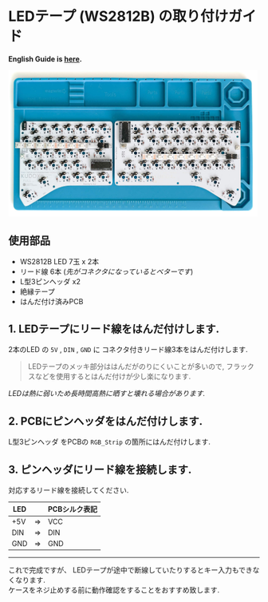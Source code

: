 # LEDテープ (WS2812B) の取り付けガイド

**English Guide is [here](LED.md).**

<div>
<img src="../img/kudox-full-led3.jpg" alt="connect LED" width="500"/>
</div>

## 使用部品

- WS2812B LED 7玉 x 2本
- リード線 6本 (*先がコネクタになっているとベターです*)
- L型3ピンヘッダ x2
- 絶縁テープ
- はんだ付け済みPCB


<div class="page"/>

## 1. LEDテープにリード線をはんだ付けします.

2本のLED の `5V` , `DIN` , `GND` に コネクタ付きリード線3本をはんだ付けします.  

> LEDテープのメッキ部分ははんだがのりにくいことが多いので, フラックスなどを使用するとはんだ付けが少し楽になります.

*LEDは熱に弱いため長時間高熱に晒すと壊れる場合があります.*  


## 2. PCBにピンヘッダをはんだ付けします.

L型3ピンヘッダ をPCBの `RGB_Strip` の箇所にはんだ付けします.  

## 3. ピンヘッダにリード線を接続します.

対応するリード線を接続してください.

LED |    | PCBシルク表記
--- | -- | ----------
+5V | => | VCC
DIN | => | DIN
GND | => | GND

---

これで完成ですが、 LEDテープが途中で断線していたりするとキー入力もできなくなります.  
ケースをネジ止めする前に動作確認をすることをおすすめ致します.


